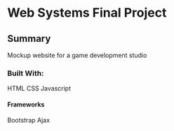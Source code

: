 # Web Systems Final Project

## Summary
Mockup website for a game development studio

### Built With:
HTML
CSS
Javascript
#### Frameworks
Bootstrap
Ajax
